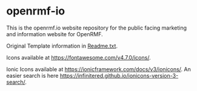 # openrmf-io
This is the openrmf.io website repository for the public facing marketing and information website for OpenRMF.

Original Template information in [Readme.txt](./Readme.txt).

Icons available at https://fontawesome.com/v4.7.0/icons/.

Ionic Icons available at https://ionicframework.com/docs/v3/ionicons/. An easier search is here https://infinitered.github.io/ionicons-version-3-search/. 